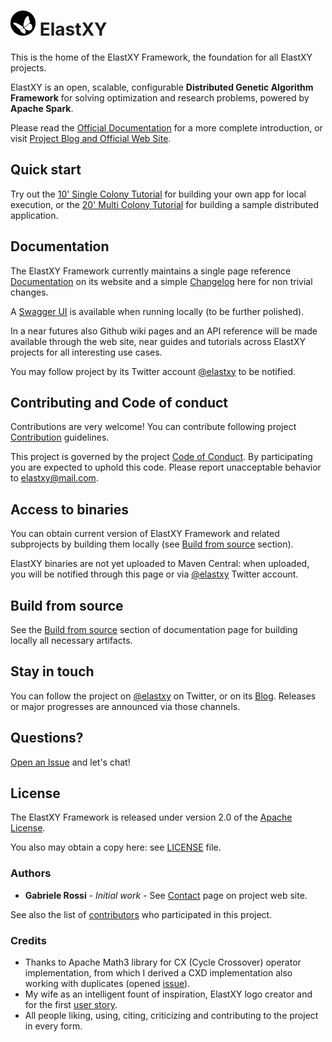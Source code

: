 # <img src="docs/images/logo.png" width="40" align="bottom" height="40"> ElastXY

This is the home of the ElastXY Framework, the foundation for all
ElastXY projects.

ElastXY is an open, scalable, configurable **Distributed Genetic Algorithm Framework** for solving optimization and research problems, powered by **Apache Spark**.

Please read the [Official Documentation](http://elastxy.io/documentation) for a more complete introduction, or visit [Project Blog and Official Web Site](http://elastxy.io).

## Quick start

Try out the [10' Single Colony Tutorial](http://elastxy.io/tutorials/#single-colony-tutorial) for building your own app for local execution, or the [20' Multi Colony Tutorial](http://elastxy.io/tutorials/#multi-colony-tutorial) for building a sample distributed application.

## Documentation

The ElastXY Framework currently maintains a single page reference [Documentation](http://elastxy.io/documentation) on its website and a simple [Changelog](docs/CHANGELOG.md) here for non trivial changes.

A [Swagger UI](http://localhost:8080/swagger-ui.html#/) is available when running locally (to be further polished).

In a near futures also Github wiki pages and an API reference will be made available through the web site, near guides and tutorials across ElastXY projects for all interesting use cases.

You may follow project by its Twitter account [@elastxy](https://twitter.com/elastxy) to be notified.

## Contributing and Code of conduct

Contributions are very welcome! You can contribute following project [Contribution](docs/CONTRIBUTING.md) guidelines.

This project is governed by the project [Code of Conduct](docs/CODE_OF_CONDUCT.md).
By participating you are expected to uphold this code.
Please report unacceptable behavior to [elastxy@mail.com](mailto:elastxy@mail.com?subject=Conduit).

## Access to binaries

You can obtain current version of ElastXY Framework and related subprojects by building them locally (see [Build from source](http://elastxy.io/tutorials/#quick-start) section).

ElastXY binaries are not yet uploaded to Maven Central: when uploaded, you will be notified through this page or via [@elastxy](https://twitter.com/elastxy) Twitter account.

## Build from source

See the [Build from source](http://elastxy.io/tutorials/#quick-start) section of documentation page for building locally all necessary artifacts.

## Stay in touch

You can follow the project on [@elastxy](https://twitter.com/elastxy) on Twitter, or on its [Blog](http://elastxy.io).
Releases or major progresses are announced via those channels.

## Questions?

[Open an Issue](https://github.com/elastxy/elastxy-framework/issues/new) and let's chat!

## License

The ElastXY Framework is released under version 2.0 of the
[Apache License](http://www.apache.org/licenses/LICENSE-2.0).

You also may obtain a copy here: see [LICENSE](LICENSE) file.

### Authors

* **Gabriele Rossi** - *Initial work* - See [Contact](http://elastxy.io/aboutme) page on project web site.

See also the list of [contributors](https://github.com/elastxy/elastxy-framework/contributors) who participated in this project.

### Credits

* Thanks to Apache Math3 library for CX (Cycle Crossover) operator implementation, from which I derived a CXD implementation also working with duplicates (opened [issue](https://issues.apache.org/jira/browse/MATH-1451)).
* My wife as an intelligent fount of inspiration, ElastXY logo creator and for the first [user story](http://elastxy.io/2018-02-18-elastxy-taking-off).
* All people liking, using, citing, criticizing and contributing to the project in every form.
